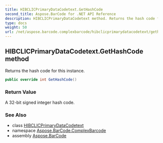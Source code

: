 ```yaml
---
title: HIBCLICPrimaryDataCodetext.GetHashCode
second_title: Aspose.BarCode for .NET API Reference
description: HIBCLICPrimaryDataCodetext method. Returns the hash code for this instance
type: docs
weight: 50
url: /net/aspose.barcode.complexbarcode/hibclicprimarydatacodetext/gethashcode/
---
```

## HIBCLICPrimaryDataCodetext.GetHashCode method

Returns the hash code for this instance.

```csharp
public override int GetHashCode()
```

### Return Value

A 32-bit signed integer hash code.

### See Also

* class [HIBCLICPrimaryDataCodetext](../)
* namespace [Aspose.BarCode.ComplexBarcode](../../../aspose.barcode.complexbarcode/)
* assembly [Aspose.BarCode](../../../)


